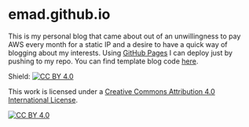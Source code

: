 # emad.github.io

This is my personal blog that came about out of an unwillingness to pay AWS every month for a static IP and 
a desire to have a quick way of blogging about my interests. Using [GitHub Pages](https://pages.github.com/)
I can deploy just by pushing to my repo. You can find template blog code [here](https://github.com/emad-siddiq/emad-siddiq.github.io/tree/main/static/html/blogs/template).



Shield: [![CC BY 4.0][cc-by-shield]][cc-by]

This work is licensed under a
[Creative Commons Attribution 4.0 International License][cc-by].

[![CC BY 4.0][cc-by-image]][cc-by]

[cc-by]: http://creativecommons.org/licenses/by/4.0/
[cc-by-image]: https://i.creativecommons.org/l/by/4.0/88x31.png
[cc-by-shield]: https://img.shields.io/badge/License-CC%20BY%204.0-lightgrey.svg
